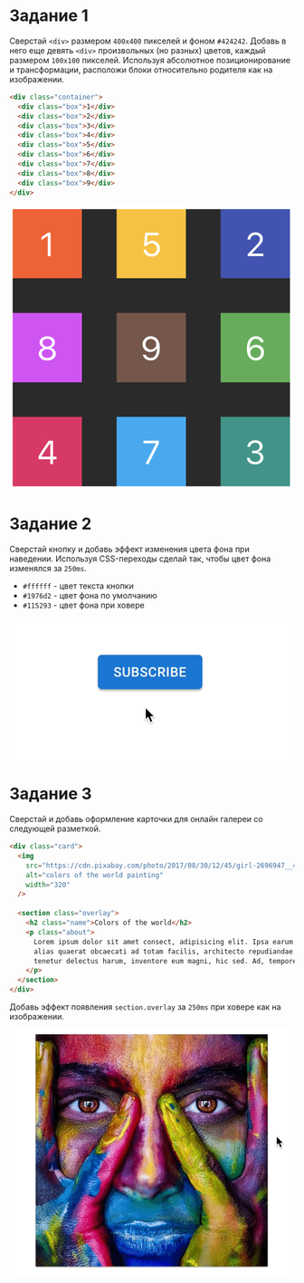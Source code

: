# Задание 1

Сверстай `<div>` размером `400x400` пикселей и фоном `#424242`. Добавь в него
еще девять `<div>` произвольных (но разных) цветов, каждый размером `100x100`
пикселей. Используя абсолютное позиционирование и трансформации, расположи блоки
относительно родителя как на изображении.

```html
<div class="container">
  <div class="box">1</div>
  <div class="box">2</div>
  <div class="box">3</div>
  <div class="box">4</div>
  <div class="box">5</div>
  <div class="box">6</div>
  <div class="box">7</div>
  <div class="box">8</div>
  <div class="box">9</div>
</div>
```

![превью задания](./images/task-01.png)

# Задание 2

Сверстай кнопку и добавь эффект изменения цвета фона при наведении. Используя
CSS-переходы сделай так, чтобы цвет фона изменялся за `250ms`.

- `#ffffff` - цвет текста кнопки
- `#1976d2` - цвет фона по умолчанию
- `#115293` - цвет фона при ховере

![превью задания](./images/task-02.gif)

# Задание 3

Сверстай и добавь оформление карточки для онлайн галереи со следующей разметкой.

```html
<div class="card">
  <img
    src="https://cdn.pixabay.com/photo/2017/08/30/12/45/girl-2696947__480.jpg"
    alt="colors of the world painting"
    width="320"
  />

  <section class="overlay">
    <h2 class="name">Colors of the world</h2>
    <p class="about">
      Lorem ipsum dolor sit amet consect, adipisicing elit. Ipsa earum minima
      alias quaerat obcaecati ad totam facilis, architecto repudiandae vero
      tenetur delectus harum, inventore eum magni, hic sed. Ad, tempore!
    </p>
  </section>
</div>
```

Добавь эффект появления `section.overlay` за `250ms` при ховере как на изображении.

![превью задания](./images/task-03.gif)
